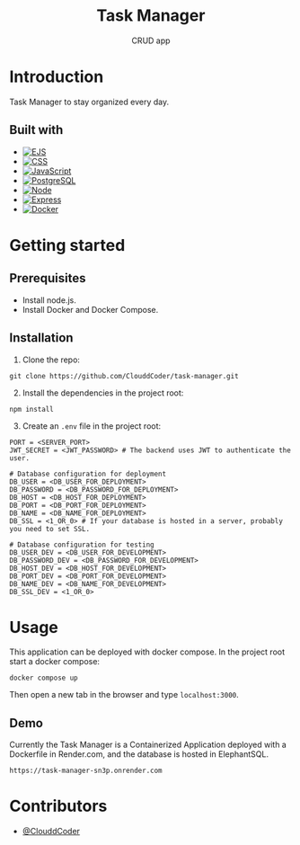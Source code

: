 <div align="center">
    <h1>Task Manager</h1>
    <div><span>CRUD app</span></div>
</div>

# Introduction

Task Manager to stay organized every day.

## Built with

- [![EJS](https://img.shields.io/badge/EJS-20232A?style=for-the-badge&logo=ejs&logoColor=8E64B1)](https://ejs.co/)
- [![CSS](https://img.shields.io/badge/CSS3-1572B6?style=for-the-badge&logo=css3&logoColor=white)](https://developer.mozilla.org/en-US/docs/Web/CSS)
- [![JavaScript](https://img.shields.io/badge/JavaScript-323330?style=for-the-badge&logo=javascript&logoColor=F7DF1E)](https://developer.mozilla.org/en-US/docs/Web/javascript)
- [![PostgreSQL](https://img.shields.io/badge/PostgreSQL-316192?style=for-the-badge&logo=postgresql&logoColor=white)](https://www.postgresql.org)
- [![Node](https://img.shields.io/badge/Node.js-43853D?style=for-the-badge&logo=node.js&logoColor=white)](https://nodejs.org/en/)
- [![Express](https://img.shields.io/badge/Express.js-404D59?style=for-the-badge)](https://expressjs.com)
- [![Docker](https://img.shields.io/badge/Docker-2496ED?style=for-the-badge&logo=docker&logoColor=white)](https://www.docker.com/)

# Getting started

## Prerequisites

- Install node.js.
- Install Docker and Docker Compose.

## Installation

1. Clone the repo:

```
git clone https://github.com/ClouddCoder/task-manager.git
```

2. Install the dependencies in the project root:

```
npm install
```

3. Create an `.env` file in the project root:

```
PORT = <SERVER_PORT>
JWT_SECRET = <JWT_PASSWORD> # The backend uses JWT to authenticate the user.

# Database configuration for deployment
DB_USER = <DB_USER_FOR_DEPLOYMENT>
DB_PASSWORD = <DB_PASSWORD_FOR_DEPLOYMENT>
DB_HOST = <DB_HOST_FOR_DEPLOYMENT>
DB_PORT = <DB_PORT_FOR_DEPLOYMENT>
DB_NAME = <DB_NAME_FOR_DEPLOYMENT>
DB_SSL = <1_OR_0> # If your database is hosted in a server, probably you need to set SSL.

# Database configuration for testing
DB_USER_DEV = <DB_USER_FOR_DEVELOPMENT>
DB_PASSWORD_DEV = <DB_PASSWORD_FOR_DEVELOPMENT>
DB_HOST_DEV = <DB_HOST_FOR_DEVELOPMENT>
DB_PORT_DEV = <DB_PORT_FOR_DEVELOPMENT>
DB_NAME_DEV = <DB_NAME_FOR_DEVELOPMENT>
DB_SSL_DEV = <1_OR_0>
```

# Usage

This application can be deployed with docker compose. In the project root start a docker compose:

```
docker compose up
```

Then open a new tab in the browser and type `localhost:3000`.

## Demo

Currently the Task Manager is a Containerized Application deployed with a Dockerfile in Render.com, and the database is hosted in ElephantSQL.

```
https://task-manager-sn3p.onrender.com
```

# Contributors

- [@ClouddCoder](https://github.com/ClouddCoder)
